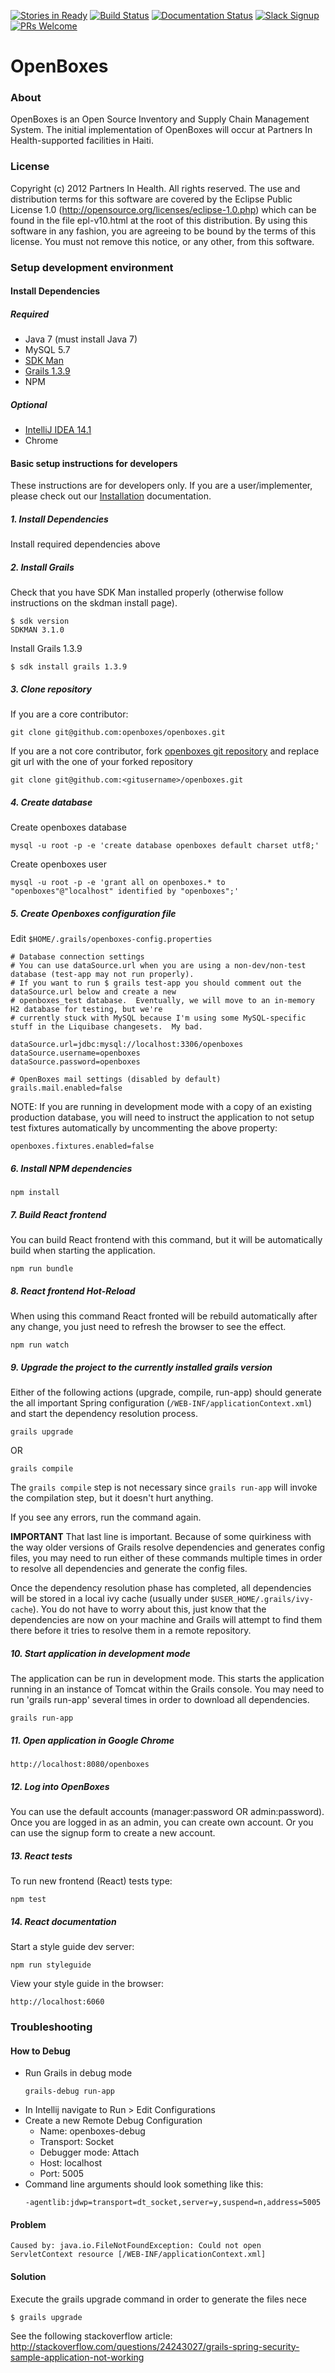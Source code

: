 [![Stories in Ready](https://badge.waffle.io/openboxes/openboxes.png?label=ready&title=Ready)](https://waffle.io/openboxes/openboxes)
[![Build Status](https://travis-ci.org/openboxes/openboxes.svg?branch=develop)](https://travis-ci.org/openboxes/openboxes)
[![Documentation Status](https://readthedocs.org/projects/openboxes/badge/?version=develop)](https://readthedocs.org/projects/openboxes/?badge=develop)
[![Slack Signup](http://slack-signup.openboxes.com/badge.svg)](http://slack-signup.openboxes.com)
[![PRs Welcome](https://img.shields.io/badge/PRs-welcome-brightgreen.svg?style=flat-square)](http://makeapullrequest.com)

OpenBoxes
=========

### About

OpenBoxes is an Open Source Inventory and Supply Chain Management System. The initial implementation of OpenBoxes will occur at Partners In Health-supported facilities in Haiti.

### License

Copyright (c) 2012 Partners In Health.  All rights reserved.
The use and distribution terms for this software are covered by the
Eclipse Public License 1.0 (http://opensource.org/licenses/eclipse-1.0.php)
which can be found in the file epl-v10.html at the root of this distribution.
By using this software in any fashion, you are agreeing to be bound by
the terms of this license.
You must not remove this notice, or any other, from this software.

### Setup development environment

#### Install Dependencies

##### Required
* Java 7 (must install Java 7)
* MySQL 5.7
* [SDK Man](http://sdkman.io/install.html)
* [Grails 1.3.9](http://grails.org/download/archive/Grails)
* NPM

##### Optional
* [IntelliJ IDEA 14.1](https://www.jetbrains.com/idea/download/)
* Chrome

#### Basic setup instructions for developers

These instructions are for developers only.  If you are a user/implementer, please check out our 
[Installation](http://docs.openboxes.com/en/latest/installation/) documentation.

##### 1. Install Dependencies
Install required dependencies above

##### 2. Install Grails
Check that you have SDK Man installed properly (otherwise follow instructions on the skdman install page).
```
$ sdk version
SDKMAN 3.1.0
```

Install Grails 1.3.9
```
$ sdk install grails 1.3.9
```

##### 3. Clone repository 
If you are a core contributor:
```
git clone git@github.com:openboxes/openboxes.git      
```
If you are a not core contributor, fork [openboxes git repository](https://github.com/openboxes/openboxes)
and replace git url with the one of your forked repository
```
git clone git@github.com:<gitusername>/openboxes.git      
```

##### 4. Create database 
Create openboxes database
```
mysql -u root -p -e 'create database openboxes default charset utf8;'
```

Create openboxes user 
```
mysql -u root -p -e 'grant all on openboxes.* to "openboxes"@"localhost" identified by "openboxes";'
```

##### 5. Create Openboxes configuration file 
Edit `$HOME/.grails/openboxes-config.properties`

```
# Database connection settings
# You can use dataSource.url when you are using a non-dev/non-test database (test-app may not run properly).
# If you want to run $ grails test-app you should comment out the dataSource.url below and create a new 
# openboxes_test database.  Eventually, we will move to an in-memory H2 database for testing, but we're 
# currently stuck with MySQL because I'm using some MySQL-specific stuff in the Liquibase changesets.  My bad.

dataSource.url=jdbc:mysql://localhost:3306/openboxes
dataSource.username=openboxes
dataSource.password=openboxes

# OpenBoxes mail settings (disabled by default)
grails.mail.enabled=false
```
NOTE: If you are running in development mode with a copy of an existing production database, you will need to
instruct the application to not setup test fixtures automatically by uncommenting the above property:
```
openboxes.fixtures.enabled=false
```

##### 6. Install NPM dependencies
```    
npm install
```

##### 7. Build React frontend
You can build React frontend with this command, but it will be automatically build when starting the application.
```    
npm run bundle
```

##### 8. React frontend Hot-Reload
When using this command React fronted will be rebuild automatically after any change, you just need to refresh the 
browser to see the effect.
```    
npm run watch
```

##### 9. Upgrade the project to the currently installed grails version 
Either of the following actions (upgrade, compile, run-app) should generate the all important Spring configuration 
(`/WEB-INF/applicationContext.xml`) and start the dependency resolution process.  

```    
grails upgrade
```
OR

```    
grails compile
```

The `grails compile` step is not necessary since `grails run-app` will invoke the compilation step, but it doesn't 
hurt anything.

If you see any errors, run the command again.  

**IMPORTANT** That last line is important.  Because of some quirkiness with the way older versions of Grails resolve 
dependencies and generates config files, you may need to run either of these commands multiple times in order to 
resolve all dependencies and generate the config files.

Once the dependency resolution phase has completed, all dependencies will be stored in a local ivy cache (usually 
under `$USER_HOME/.grails/ivy-cache`).  You do not have to worry about this, just know that the dependencies are now 
on your machine and Grails will attempt to find them there before it tries to resolve them in a remote repository. 

##### 10. Start application in development mode
The application can be run in development mode.  This starts the application running in an instance of Tomcat within 
the Grails console.
You may need to run 'grails run-app' several times in order to download all dependencies.
```
grails run-app
```

##### 11. Open application in Google Chrome 
```
http://localhost:8080/openboxes
```

##### 12. Log into OpenBoxes 
You can use the default accounts (manager:password OR admin:password). Once you are logged in as an admin, you can 
create own account. Or you can use the signup form to create a new account.

##### 13. React tests
To run new frontend (React) tests type:
```
npm test
```
##### 14. React documentation
Start a style guide dev server:
```
npm run styleguide
```
View your style guide in the browser:
```
http://localhost:6060
```

### Troubleshooting

#### How to Debug 
* Run Grails in debug mode
    ```
    grails-debug run-app
    ```
* In Intellij navigate to Run > Edit Configurations
* Create a new Remote Debug Configuration
    * Name: openboxes-debug
    * Transport: Socket
    * Debugger mode: Attach
    * Host: localhost
    * Port: 5005
* Command line arguments should look something like this: 
    ```
    -agentlib:jdwp=transport=dt_socket,server=y,suspend=n,address=5005
    ```


#### Problem
```
Caused by: java.io.FileNotFoundException: Could not open ServletContext resource [/WEB-INF/applicationContext.xml]
```
#### Solution
Execute the grails upgrade command in order to generate the files nece
```
$ grails upgrade
```
See the following stackoverflow article:
http://stackoverflow.com/questions/24243027/grails-spring-security-sample-application-not-working
